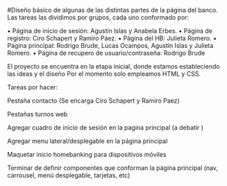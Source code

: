 #Diseño básico de algunas de las distintas partes de la página del banco.  Las tareas las dividimos por grupos, cada uno conformado por:

▪ Página de inicio de sesión: Agustín Islas y Anabela Erbes.
▪ Página de registro: Ciro Schapert y Ramiro Páez.
▪ Página del HB: Julieta Romero.
▪ Página principal: Rodrigo Brude, Lucas Ocampos, Agustín Islas y Julieta Romero.
▪ Página de recupero de usuario/contraseña: Rodrigo Brude


El proyecto se encuentra en la etapa inicial, donde estamos estableciendo las ideas y el diseño
Por el momento solo empleamos HTML y CSS.

Tareas por hacer:

Pestaña contacto (Se encarga Ciro Schapert y Ramiro Paez)

Pestañas turnos web

Agregar cuadro de inicio de sesión en la pagina principal (a debatir )

Agregar menu lateral/desplegable en la página principal

Maquetar inicio homebanking para dispositivos móviles

Terminar de definir componentes que conforman la página principal (nav, carrousel, menú desplegable, tarjetas, etc)

